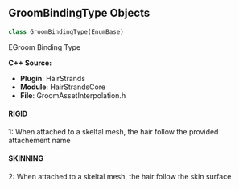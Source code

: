 ## GroomBindingType Objects

```python
class GroomBindingType(EnumBase)
```

EGroom Binding Type

**C++ Source:**

- **Plugin**: HairStrands
- **Module**: HairStrandsCore
- **File**: GroomAssetInterpolation.h

<a id="unreal.GroomBindingType.RIGID"></a>

#### RIGID

1: When attached to a skeltal mesh, the hair follow the provided attachement name

<a id="unreal.GroomBindingType.SKINNING"></a>

#### SKINNING

2: When attached to a skeltal mesh, the hair follow the skin surface

<a id="unreal.GroomOverrideType"></a>